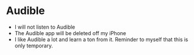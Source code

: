 # Audible

- I will not listen to Audible
- The Audible app will be deleted off my iPhone
- I like Audible a lot and learn a ton from it. Reminder to myself that this is only temporary.
